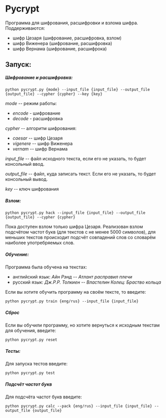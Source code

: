 # Pycrypt

Программа для шифрования, расшифровки и взлома шифра. 
Поддерживаются: 
- шифр Цезаря (шифрование, расшифровка, взлом)
- шифр Виженера (шифрование, расшифровка)
- шифр Вернама (шифрование, расшифрока)

## Запуск:
##### Шифрование и расшифровка:
```
python pycrypt.py {mode} --input_file {input_file} --output_file {output_file} --cypher {cypher} --key {key}
```

_mode_ -- режим работы:
- _encode_ - шифрование
- _decode_ - расшифровка

_cypher_  -- алгоритм шифрования:
- _caesar_ -- шифр Цезаря
- _vigenere_ -- шифр Виженера
- _vernam_ -- шифр Вернама

_input_file_ -- файл исходного текста, если его не указать, то будет консольный ввод.

_output_file_ -- файл, куда записать текст. Если его не указать, то будет консольный вывод. 

_key_ -- ключ шифрования

##### Взлом:
```
python pycrypt.py hack --input_file {input_file} --output_file {output_file} --cypher {cypher}
```
Пока доступен взлом только шифра Цезаря. Реализован взлом подсчётом частот букв (для текстов с не менее 5000 символов), 
для меньших текстов происходит подсчёт совпадений слов со словарём наиболее употребряемых слов.

##### Обучение:
Программа была обучена на текстах: 
- английский язык: _Айн Рэнд -- Атлант расправил плечи_
- русский язык: _Дж.Р.Р. Толкиен -- Властелин Колец: Браство кольца_

Если вы хотите обучить программу на своём тексте, то введите:
```
python pycrypt.py train {eng/rus} --input_file {input_file}
```
##### Сброс
Если вы обучили программу, но хотите вернуться к исходным текстам для обучения, введите:
```
python pycrypt.py reset
```

##### Тесты:
Для запуска тестов введите:
```
python pycrypt.py test
```
##### Подсчёт частот букв
Для подсчёта частот букв введите:
```
python pycrypt.py calc --pack {eng/rus} --input_file {input_file} --output_file {output_file}
```

